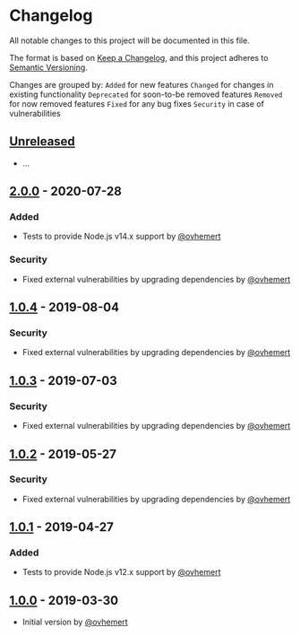 # Changelog

All notable changes to this project will be documented in this file.

The format is based on [Keep a Changelog](https://keepachangelog.com/en/1.0.0/),
and this project adheres to [Semantic Versioning](https://semver.org/spec/v2.0.0.html).

Changes are grouped by:
`Added` for new features
`Changed` for changes in existing functionality
`Deprecated` for soon-to-be removed features
`Removed` for now removed features
`Fixed` for any bug fixes
`Security` in case of vulnerabilities

## [Unreleased](https://github.com/ovhemert/pino-azuretable/compare/v2.0.0...HEAD)

- ...

## [2.0.0](https://github.com/ovhemert/pino-azuretable/compare/v1.0.4...v2.0.0) - 2020-07-28

### Added

- Tests to provide Node.js v14.x support by [@ovhemert](https://github.com/ovhemert)

### Security

- Fixed external vulnerabilities by upgrading dependencies by [@ovhemert](https://github.com/ovhemert)

## [1.0.4](https://github.com/ovhemert/pino-azuretable/compare/v1.0.3...v1.0.4) - 2019-08-04

### Security

- Fixed external vulnerabilities by upgrading dependencies by [@ovhemert](https://github.com/ovhemert)

## [1.0.3](https://github.com/ovhemert/pino-azuretable/compare/v1.0.2...v1.0.3) - 2019-07-03

### Security

- Fixed external vulnerabilities by upgrading dependencies by [@ovhemert](https://github.com/ovhemert)

## [1.0.2](https://github.com/ovhemert/pino-azuretable/compare/v1.0.1...v1.0.2) - 2019-05-27

### Security

- Fixed external vulnerabilities by upgrading dependencies by [@ovhemert](https://github.com/ovhemert)

## [1.0.1](https://github.com/ovhemert/pino-azuretable/compare/v1.0.0...v1.0.1) - 2019-04-27

### Added

- Tests to provide Node.js v12.x support by [@ovhemert](https://github.com/ovhemert)

## [1.0.0](https://github.com/ovhemert/pino-azuretable/releases/tag/v1.0.0) - 2019-03-30

- Initial version by [@ovhemert](https://github.com/ovhemert)
